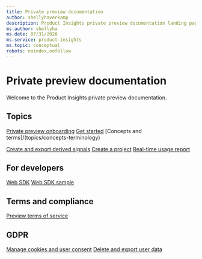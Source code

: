 ```yaml
---
title: Private preview documentation 
author: shellyhaverkamp
description: Product Insights private preview documentation landing page
ms.author: shellyha
ms.date: 07/31/2020
ms.service: product-insights
ms.topic: conceptual
robots: noindex,nofollow
---
```


# Private preview documentation
Welcome to the Product Insights private preview documentation. 

## Topics
[Private preview onboarding](/topics/onboarding-guidance)
[Get started](/topics/first-run-experience)
[Concepts and terms]/(topics/concepts-terminology)

[Create and export derived signals](xref:topics/derived-signals)
[Create a project](xref:topics/create-project)
[Real-time usage report](xref:topics/real-time-usage-report)

## For developers
[Web SDK](xref:topics/getting-started-websdk)
[Web SDK sample](xref:topics/websdk-sample)

## Terms and compliance
[Preview terms of service](xref:developers/articles/terms-of-service)

## GDPR 
[Manage cookies and user consent](xref:topics/user-consent-storage)
[Delete and export user data](xref:topics/delete-export-signal-data)



